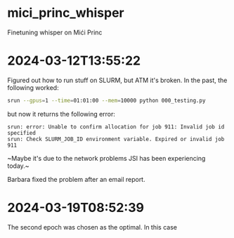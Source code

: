 # mici_princ_whisper
Finetuning whisper on Mići Princ

# 2024-03-12T13:55:22

Figured out how to run stuff on SLURM, but ATM it's broken. In the past, the following worked:
```bash
srun --gpus=1 --time=01:01:00 --mem=10000 python 000_testing.py
```
but now it returns the following error:
```
srun: error: Unable to confirm allocation for job 911: Invalid job id specified
srun: Check SLURM_JOB_ID environment variable. Expired or invalid job 911
```

~Maybe it's due to the network problems JSI has been experiencing today.~

Barbara fixed the problem after an email report.


# 2024-03-19T08:52:39

The second epoch was chosen as the optimal. In this case
